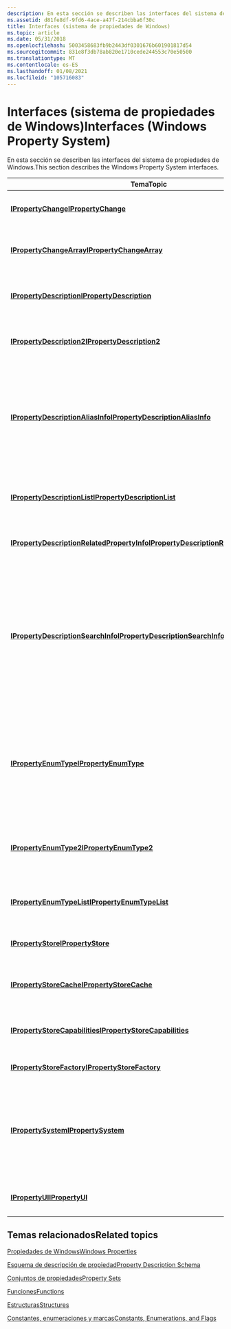 ```yaml
---
description: En esta sección se describen las interfaces del sistema de propiedades de Windows.
ms.assetid: d81fe8df-9fd6-4ace-a47f-214cbba6f30c
title: Interfaces (sistema de propiedades de Windows)
ms.topic: article
ms.date: 05/31/2018
ms.openlocfilehash: 5003458683fb9b2443df0301676b601901817d54
ms.sourcegitcommit: 831e8f3db78ab820e1710cede244553c70e50500
ms.translationtype: MT
ms.contentlocale: es-ES
ms.lasthandoff: 01/08/2021
ms.locfileid: "105716083"
---
```

# <a name="interfaces-windows-property-system"></a><span data-ttu-id="0fdb9-103">Interfaces (sistema de propiedades de Windows)</span><span class="sxs-lookup"><span data-stu-id="0fdb9-103">Interfaces (Windows Property System)</span></span>

<span data-ttu-id="0fdb9-104">En esta sección se describen las interfaces del sistema de propiedades de Windows.</span><span class="sxs-lookup"><span data-stu-id="0fdb9-104">This section describes the Windows Property System interfaces.</span></span>



| <span data-ttu-id="0fdb9-105">Tema</span><span class="sxs-lookup"><span data-stu-id="0fdb9-105">Topic</span></span>                                                                                        | <span data-ttu-id="0fdb9-106">Contenido</span><span class="sxs-lookup"><span data-stu-id="0fdb9-106">Contents</span></span>                                                                                                                                                                                                                                                                                                                                                                                   |
|----------------------------------------------------------------------------------------------|--------------------------------------------------------------------------------------------------------------------------------------------------------------------------------------------------------------------------------------------------------------------------------------------------------------------------------------------------------------------------------------------|
| [<span data-ttu-id="0fdb9-107">**IPropertyChange**</span><span class="sxs-lookup"><span data-stu-id="0fdb9-107">**IPropertyChange**</span></span>](/windows/win32/api/propsys/nn-propsys-ipropertychange)                                                 | <span data-ttu-id="0fdb9-108">Expone un método que encapsula un cambio en una propiedad única.</span><span class="sxs-lookup"><span data-stu-id="0fdb9-108">Exposes a method that encapsulates a change to a single property.</span></span>                                                                                                                                                                                                                                                                                                                          |
| [<span data-ttu-id="0fdb9-109">**IPropertyChangeArray**</span><span class="sxs-lookup"><span data-stu-id="0fdb9-109">**IPropertyChangeArray**</span></span>](/windows/win32/api/propsys/nn-propsys-ipropertychangearray)                                       | <span data-ttu-id="0fdb9-110">Expone métodos para varias operaciones de cambio que se pueden pasar a [**IFileOperation**](/windows/win32/api/shobjidl_core/nn-shobjidl_core-ifileoperation).</span><span class="sxs-lookup"><span data-stu-id="0fdb9-110">Exposes methods for several multiple change operations that may be passed to [**IFileOperation**](/windows/win32/api/shobjidl_core/nn-shobjidl_core-ifileoperation).</span></span>                                                                                                                                                                                                                                                                   |
| [<span data-ttu-id="0fdb9-111">**IPropertyDescription**</span><span class="sxs-lookup"><span data-stu-id="0fdb9-111">**IPropertyDescription**</span></span>](/windows/win32/api/propsys/nn-propsys-ipropertydescription)                                       | <span data-ttu-id="0fdb9-112">Expone métodos que enumeran y recuperan detalles de descripción de propiedades individuales.</span><span class="sxs-lookup"><span data-stu-id="0fdb9-112">Exposes methods that enumerate and retrieve individual property description details.</span></span>                                                                                                                                                                                                                                                                                                       |
| [<span data-ttu-id="0fdb9-113">**IPropertyDescription2**</span><span class="sxs-lookup"><span data-stu-id="0fdb9-113">**IPropertyDescription2**</span></span>](/windows/win32/api/propsys/nn-propsys-ipropertydescription2)                                     | <span data-ttu-id="0fdb9-114">Expone métodos que enumeran y recuperan detalles de descripción de propiedades individuales.</span><span class="sxs-lookup"><span data-stu-id="0fdb9-114">Exposes methods that enumerate and retrieve individual property description details.</span></span>                                                                                                                                                                                                                                                                                                       |
| [<span data-ttu-id="0fdb9-115">**IPropertyDescriptionAliasInfo**</span><span class="sxs-lookup"><span data-stu-id="0fdb9-115">**IPropertyDescriptionAliasInfo**</span></span>](/windows/win32/api/propsys/nn-propsys-ipropertydescriptionaliasinfo)                     | <span data-ttu-id="0fdb9-116">Expone métodos para obtener las propiedades de columnas "ordenar por" para un elemento.</span><span class="sxs-lookup"><span data-stu-id="0fdb9-116">Exposes methods to get the "sort by" columns properties for an item.</span></span> <span data-ttu-id="0fdb9-117">Esta interfaz la utilizan los objetos de interfaz de usuario que desean recuperar las columnas de ordenación principal o secundaria para una propiedad determinada.</span><span class="sxs-lookup"><span data-stu-id="0fdb9-117">This interface is used by UI objects that want to retrieve the primary or secondary sort columns for a given property.</span></span>                                                                                                                                                                                                |
| [<span data-ttu-id="0fdb9-118">**IPropertyDescriptionList**</span><span class="sxs-lookup"><span data-stu-id="0fdb9-118">**IPropertyDescriptionList**</span></span>](/windows/win32/api/propsys/nn-propsys-ipropertydescriptionlist)                               | <span data-ttu-id="0fdb9-119">Expone métodos que extraen información de una colección de descripciones de propiedades que se presentan como una lista.</span><span class="sxs-lookup"><span data-stu-id="0fdb9-119">Exposes methods that extract information from a collection of property descriptions presented as a list.</span></span>                                                                                                                                                                                                                                                                                   |
| [<span data-ttu-id="0fdb9-120">**IPropertyDescriptionRelatedPropertyInfo**</span><span class="sxs-lookup"><span data-stu-id="0fdb9-120">**IPropertyDescriptionRelatedPropertyInfo**</span></span>](/windows/win32/api/propsys/nn-propsys-ipropertydescriptionrelatedpropertyinfo) | <span data-ttu-id="0fdb9-121">Proporciona un método que recupera una interfaz [**IPropertyDescription**](/windows/win32/api/propsys/nn-propsys-ipropertydescription) .</span><span class="sxs-lookup"><span data-stu-id="0fdb9-121">Provides a method that retrives an [**IPropertyDescription**](/windows/win32/api/propsys/nn-propsys-ipropertydescription) interface.</span></span>                                                                                                                                                                                                                                                                                       |
| [<span data-ttu-id="0fdb9-122">**IPropertyDescriptionSearchInfo**</span><span class="sxs-lookup"><span data-stu-id="0fdb9-122">**IPropertyDescriptionSearchInfo**</span></span>](/windows/win32/api/propsys/nn-propsys-ipropertydescriptionsearchinfo)                   | <span data-ttu-id="0fdb9-123">Expone información relacionada con la búsqueda de una propiedad.</span><span class="sxs-lookup"><span data-stu-id="0fdb9-123">Exposes search-related information for a property.</span></span> <span data-ttu-id="0fdb9-124">La información proporcionada por esta interfaz procede del esquema [propertyDescription](./propdesc-schema-propertydescription.md) , elemento [searchInfo](./propdesc-schema-searchinfo.md) para una propiedad determinada.</span><span class="sxs-lookup"><span data-stu-id="0fdb9-124">The information provided by this interface comes from the [propertyDescription](./propdesc-schema-propertydescription.md) schema, [searchInfo](./propdesc-schema-searchinfo.md) element for a given property.</span></span> <span data-ttu-id="0fdb9-125">El indizador de Windows Search usa esta información.</span><span class="sxs-lookup"><span data-stu-id="0fdb9-125">This information is used by the Windows Search Indexer.</span></span> <span data-ttu-id="0fdb9-126">La mayoría de las aplicaciones de llamada no tendrán que llamar a esta interfaz.</span><span class="sxs-lookup"><span data-stu-id="0fdb9-126">Most calling applications will not need to call this interface.</span></span> |
| [<span data-ttu-id="0fdb9-127">**IPropertyEnumType**</span><span class="sxs-lookup"><span data-stu-id="0fdb9-127">**IPropertyEnumType**</span></span>](/windows/win32/api/propsys/nn-propsys-ipropertyenumtype)                                             | <span data-ttu-id="0fdb9-128">Expone métodos que extraen datos de la información de enumeración.</span><span class="sxs-lookup"><span data-stu-id="0fdb9-128">Exposes methods that extract data from enumeration information.</span></span> <span data-ttu-id="0fdb9-129">[**IPropertyEnumType**](/windows/win32/api/propsys/nn-propsys-ipropertyenumtype) proporciona acceso a los elementos [enum](./propdesc-schema-enum.md) y [enumRange](./propdesc-schema-enumrange.md) en el [esquema de propiedades](./propdesc-schema-entry.md) mediante programación en tiempo de ejecución.</span><span class="sxs-lookup"><span data-stu-id="0fdb9-129">[**IPropertyEnumType**](/windows/win32/api/propsys/nn-propsys-ipropertyenumtype) gives access to the [enum](./propdesc-schema-enum.md) and [enumRange](./propdesc-schema-enumrange.md) elements in the [property schema](./propdesc-schema-entry.md) in a programmatic way at run time.</span></span>                                                                 |
| [<span data-ttu-id="0fdb9-130">**IPropertyEnumType2**</span><span class="sxs-lookup"><span data-stu-id="0fdb9-130">**IPropertyEnumType2**</span></span>](/windows/win32/api/propsys/nn-propsys-ipropertyenumtype2)                                           | <span data-ttu-id="0fdb9-131">Expone métodos que extraen datos de la información de enumeración.</span><span class="sxs-lookup"><span data-stu-id="0fdb9-131">Exposes methods that extract data from enumeration information.</span></span> <span data-ttu-id="0fdb9-132">[**IPropertyEnumType2**](/windows/win32/api/propsys/nn-propsys-ipropertyenumtype2) extiende [**IPropertyEnumType**](/windows/win32/api/propsys/nn-propsys-ipropertyenumtype).</span><span class="sxs-lookup"><span data-stu-id="0fdb9-132">[**IPropertyEnumType2**](/windows/win32/api/propsys/nn-propsys-ipropertyenumtype2) extends [**IPropertyEnumType**](/windows/win32/api/propsys/nn-propsys-ipropertyenumtype).</span></span>                                                                                                                                                                                                               |
| [<span data-ttu-id="0fdb9-133">**IPropertyEnumTypeList**</span><span class="sxs-lookup"><span data-stu-id="0fdb9-133">**IPropertyEnumTypeList**</span></span>](/windows/win32/api/propsys/nn-propsys-ipropertyenumtypelist)                                     | <span data-ttu-id="0fdb9-134">Expone métodos que enumeran los posibles valores de una propiedad.</span><span class="sxs-lookup"><span data-stu-id="0fdb9-134">Exposes methods that enumerate the possible values for a property.</span></span>                                                                                                                                                                                                                                                                                                                         |
| [<span data-ttu-id="0fdb9-135">**IPropertyStore**</span><span class="sxs-lookup"><span data-stu-id="0fdb9-135">**IPropertyStore**</span></span>](/windows/win32/api/propsys/nn-propsys-ipropertystore)                                                   | <span data-ttu-id="0fdb9-136">Expone métodos para enumerar, obtener y establecer valores de propiedad.</span><span class="sxs-lookup"><span data-stu-id="0fdb9-136">Exposes methods for enumerating, getting, and setting property values.</span></span>                                                                                                                                                                                                                                                                                                                     |
| [<span data-ttu-id="0fdb9-137">**IPropertyStoreCache**</span><span class="sxs-lookup"><span data-stu-id="0fdb9-137">**IPropertyStoreCache**</span></span>](/windows/win32/api/propsys/nn-propsys-ipropertystorecache)                                         | <span data-ttu-id="0fdb9-138">Expone métodos que permiten a un controlador administrar varios Estados para cada propiedad.</span><span class="sxs-lookup"><span data-stu-id="0fdb9-138">Exposes methods that allow a handler to manage various states for each property.</span></span>                                                                                                                                                                                                                                                                                                           |
| [<span data-ttu-id="0fdb9-139">**IPropertyStoreCapabilities**</span><span class="sxs-lookup"><span data-stu-id="0fdb9-139">**IPropertyStoreCapabilities**</span></span>](/windows/win32/api/propsys/nn-propsys-ipropertystorecapabilities)                           | <span data-ttu-id="0fdb9-140">Expone un método que determina si el usuario puede editar una propiedad en la interfaz de usuario.</span><span class="sxs-lookup"><span data-stu-id="0fdb9-140">Exposes a method that determines whether a property can be edited in the UI by the user.</span></span>                                                                                                                                                                                                                                                                                                   |
| [<span data-ttu-id="0fdb9-141">**IPropertyStoreFactory**</span><span class="sxs-lookup"><span data-stu-id="0fdb9-141">**IPropertyStoreFactory**</span></span>](/windows/win32/api/propsys/nn-propsys-ipropertystorefactory)                                     | <span data-ttu-id="0fdb9-142">Expone métodos para obtener un objeto [**IPropertyStore**](/windows/win32/api/propsys/nn-propsys-ipropertystore) .</span><span class="sxs-lookup"><span data-stu-id="0fdb9-142">Exposes methods to get an [**IPropertyStore**](/windows/win32/api/propsys/nn-propsys-ipropertystore) object.</span></span>                                                                                                                                                                                                                                                                                                               |
| [<span data-ttu-id="0fdb9-143">**IPropertySystem**</span><span class="sxs-lookup"><span data-stu-id="0fdb9-143">**IPropertySystem**</span></span>](/windows/win32/api/propsys/nn-propsys-ipropertysystem)                                                 | <span data-ttu-id="0fdb9-144">Expone métodos que obtienen descripciones de propiedad, registran y anulan el registro de esquemas de propiedades, enumeran descripciones de propiedades y aplican formato a los valores de propiedad de un modo estricto.</span><span class="sxs-lookup"><span data-stu-id="0fdb9-144">Exposes methods that get property descriptions, register and unregister property schemas, enumerate property descriptions, and format property values in a type-strict way.</span></span>                                                                                                                                                                                                                |
| [<span data-ttu-id="0fdb9-145">**IPropertyUI**</span><span class="sxs-lookup"><span data-stu-id="0fdb9-145">**IPropertyUI**</span></span>](/windows/win32/api/shobjidl_core/nn-shobjidl_core-ipropertyui)                                                         | <span data-ttu-id="0fdb9-146">Los desarrolladores deben usar [**IPropertyDescription**](/windows/win32/api/propsys/nn-propsys-ipropertydescription) en su lugar.</span><span class="sxs-lookup"><span data-stu-id="0fdb9-146">Developers should use [**IPropertyDescription**](/windows/win32/api/propsys/nn-propsys-ipropertydescription) instead.</span></span>                                                                                                                                                                                                                                                                                                      |



 

## <a name="related-topics"></a><span data-ttu-id="0fdb9-147">Temas relacionados</span><span class="sxs-lookup"><span data-stu-id="0fdb9-147">Related topics</span></span>

<dl> <dt>

[<span data-ttu-id="0fdb9-148">Propiedades de Windows</span><span class="sxs-lookup"><span data-stu-id="0fdb9-148">Windows Properties</span></span>](props.md)
</dt> <dt>

[<span data-ttu-id="0fdb9-149">Esquema de descripción de propiedad</span><span class="sxs-lookup"><span data-stu-id="0fdb9-149">Property Description Schema</span></span>](property-description-schema.md)
</dt> <dt>

[<span data-ttu-id="0fdb9-150">Conjuntos de propiedades</span><span class="sxs-lookup"><span data-stu-id="0fdb9-150">Property Sets</span></span>](property-sets.md)
</dt> <dt>

[<span data-ttu-id="0fdb9-151">Funciones</span><span class="sxs-lookup"><span data-stu-id="0fdb9-151">Functions</span></span>](functions.md)
</dt> <dt>

[<span data-ttu-id="0fdb9-152">Estructuras</span><span class="sxs-lookup"><span data-stu-id="0fdb9-152">Structures</span></span>](structures.md)
</dt> <dt>

[<span data-ttu-id="0fdb9-153">Constantes, enumeraciones y marcas</span><span class="sxs-lookup"><span data-stu-id="0fdb9-153">Constants, Enumerations, and Flags</span></span>](constants--enumerations--and-flags.md)
</dt> </dl>

 

 
